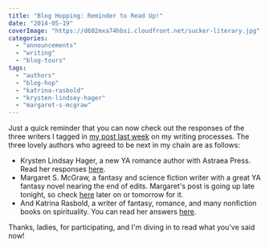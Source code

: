 ```yaml
---
title: "Blog Hopping: Reminder to Read Up!"
date: "2014-05-19"
coverImage: "https://d602mxa74hbsi.cloudfront.net/sucker-literary.jpg"
categories:
  - "announcements"
  - "writing"
  - "blog-tours"
tags:
  - "authors"
  - "blog-hop"
  - "katrina-rasbold"
  - "krysten-lindsey-hager"
  - "margaret-s-mcgraw"
---
```


Just a quick reminder that you can now check out the responses of the three writers I tagged in [my post last week](https://rebeccagomezfarrell.com/posts/2014-05-12-blog-hopping-today/ "Blog Hopping") on my writing processes. The three lovely authors who agreed to be next in my chain are as follows:

- Krysten Lindsay Hager, a new YA romance author with Astraea Press. Read her responses [here](http://www.krystenlindsay.com/blog).
- Margaret S. McGraw, a fantasy and science fiction writer with a great YA fantasy novel nearing the end of edits. Margaret's post is going up late tonight, so check [here](http://margaretsmcgraw.blogspot.com/) later on or tomorrow for it.
- And Katrina Rasbold, a writer of fantasy, romance, and many nonfiction books on spirituality. You can read her answers [here](http://katrinarasbold.com/?p=550).

Thanks, ladies, for participating, and I'm diving in to read what you've said now!
